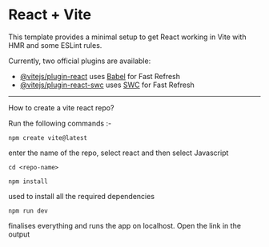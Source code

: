 # React + Vite

This template provides a minimal setup to get React working in Vite with HMR and some ESLint rules.

Currently, two official plugins are available:

- [@vitejs/plugin-react](https://github.com/vitejs/vite-plugin-react/blob/main/packages/plugin-react/README.md) uses [Babel](https://babeljs.io/) for Fast Refresh
- [@vitejs/plugin-react-swc](https://github.com/vitejs/vite-plugin-react-swc) uses [SWC](https://swc.rs/) for Fast Refresh

----------------------------
How to create a vite react repo?

Run the following commands :-
```
npm create vite@latest
```
enter the name of the repo, select react and then select Javascript

```
cd <repo-name>
```
```
npm install
```
used to install all the required dependencies

```
npm run dev
```
finalises everything and runs the app on localhost. Open the link in the output


